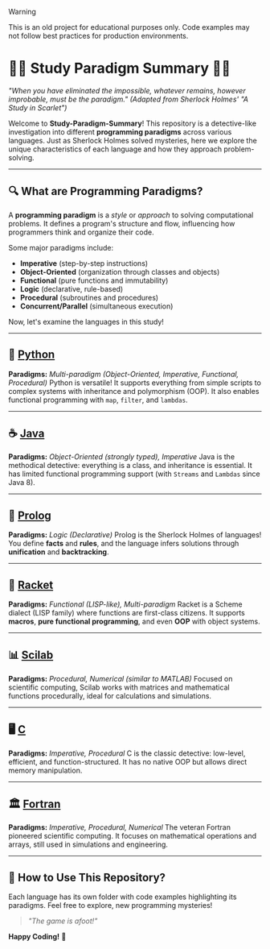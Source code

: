 > [!WARNING]  
> This is an old project for educational purposes only. Code examples may not follow best practices for production environments.

# 🕵️‍♂️ Study Paradigm Summary 🕵️‍♀️

*"When you have eliminated the impossible, whatever remains, however improbable, must be the paradigm."*
*(Adapted from Sherlock Holmes' "A Study in Scarlet")*

Welcome to **Study-Paradigm-Summary**! This repository is a detective-like investigation into different **programming paradigms** across various languages. Just as Sherlock Holmes solved mysteries, here we explore the unique characteristics of each language and how they approach problem-solving.


---

## 🔍 **What are Programming Paradigms?**

A **programming paradigm** is a *style* or *approach* to solving computational problems. It defines a program's structure and flow, influencing how programmers think and organize their code.

Some major paradigms include:
- **Imperative** (step-by-step instructions)
- **Object-Oriented** (organization through classes and objects)
- **Functional** (pure functions and immutability)
- **Logic** (declarative, rule-based)
- **Procedural** (subroutines and procedures)
- **Concurrent/Parallel** (simultaneous execution)

Now, let's examine the languages in this study!

---

## 🐍 [**Python**](https://github.com/4lysson-a/stdy-paradigm-summary/tree/master/lab/python)
**Paradigms:** *Multi-paradigm (Object-Oriented, Imperative, Functional, Procedural)*
Python is versatile! It supports everything from simple scripts to complex systems with inheritance and polymorphism (OOP). It also enables functional programming with `map`, `filter`, and `lambdas`.

---

## ☕ [**Java**](https://github.com/4lysson-a/stdy-paradigm-summary/tree/master/lab/java)
**Paradigms:** *Object-Oriented (strongly typed), Imperative*
Java is the methodical detective: everything is a class, and inheritance is essential. It has limited functional programming support (with `Streams` and `Lambdas` since Java 8).

---

## 🧠 [**Prolog**](https://github.com/4lysson-a/stdy-paradigm-summary/tree/master/lab/prolog)
**Paradigms:** *Logic (Declarative)*
Prolog is the Sherlock Holmes of languages! You define **facts** and **rules**, and the language infers solutions through **unification** and **backtracking**.

---

## 🎻 [**Racket**](https://github.com/4lysson-a/stdy-paradigm-summary/tree/master/lab/racket)
**Paradigms:** *Functional (LISP-like), Multi-paradigm*
Racket is a Scheme dialect (LISP family) where functions are first-class citizens. It supports **macros**, **pure functional programming**, and even **OOP** with object systems.

---

## 📊 [**Scilab**](https://github.com/4lysson-a/stdy-paradigm-summary/tree/master/lab/scilab)
**Paradigms:** *Procedural, Numerical (similar to MATLAB)*
Focused on scientific computing, Scilab works with matrices and mathematical functions procedurally, ideal for calculations and simulations.

---

## 🖥️ [**C**](https://github.com/4lysson-a/stdy-paradigm-summary/tree/master/lab/c)
**Paradigms:** *Imperative, Procedural*
C is the classic detective: low-level, efficient, and function-structured. It has no native OOP but allows direct memory manipulation.

---

## 🏛️ [**Fortran**](https://github.com/4lysson-a/stdy-paradigm-summary/tree/master/lab/fortran)
**Paradigms:** *Imperative, Procedural, Numerical*
The veteran Fortran pioneered scientific computing. It focuses on mathematical operations and arrays, still used in simulations and engineering.

---

## 🎩 **How to Use This Repository?**
Each language has its own folder with code examples highlighting its paradigms. Feel free to explore, new programming mysteries!

> *"The game is afoot!"*

**Happy Coding!** 🚀
